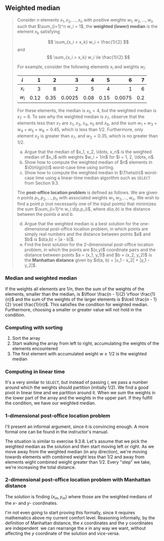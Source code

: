 ## Weighted median

> Consider $n$ elements $x_1, x_2, \ldots, x_n$ with positive weights $w_1, w_2,
> \ldots, w_n$ such that $\sum_{i=1}^n w_i = 1$, the **weighted (lower) median**
> is the element $x_k$ satisfying
>
> $$ \sum_{x_i < x_k} w_i < \frac{1}{2} $$
> and
> $$ \sum_{x_i > x_k} w_i \le \frac{1}{2} $$
>
> For example, consider the following elements $x_i$ and weights $w_i$:
>
> | $i$   |    1 |    2 |      3 |    4 |    5 |      6 |   7 |
> |:-----:|-----:|-----:|-------:|-----:|-----:|-------:|----:|
> | $x_i$ |    3 |    8 |      2 |    5 |    4 |      1 |   6 |
> | $w_i$ | 0.12 | 0.35 | 0.0025 | 0.08 | 0.15 | 0.0075 | 0.2 |
>
> For these elements, the median is $x_5 = 4$, but the weighted median is $x_7 =
> 6$. To see why the weighted median is $x_7$, observe that the elements less
> than $x_7$ are $x_1$, $x_3$, $x_4$, $x_5$ and $x_6$, and the sum $w_1 + w_3 +
> w_4 + w_5 + w_6 = 0.45$, which is less than $1/2$. Furthermore, only element
> $x_2$ is greater than $x_7$, and $w_2 = 0.35$, which is no greater than $1/2$.
>
> <ol type="a">
>   <li>Argue that the median of $x_1, x_2, \ldots, x_n$ is the weighted
>   median of $x_i$ with weights $w_i = 1/n$ for $i = 1, 2, \ldots, n$.
>   <li>Show how to compute the weighted median of $n$ elements in
>   $\O(n\lg{n})$ worst-case time using sorting.
>   <li>Show how to compute the weighted median in $\Theta(n)$ worst-case time
>   using a linear-time median algorithm such as <code>SELECT</code> from
>   Section 9.3.
> </ol>
>
> The **post-office location problem** is defined as follows. We are given $n$
> points $p_1, p_2, \ldots, p_n$ with associated weights $w_1, w_2, \ldots,
> w_n$. We wish to find a point $p$ (not necessarily one of the input points)
> that minimizes the sum $\sum_{i=1}^n w_i d(p,p_i)$, where $d(a, b)$ is the
> distance between the points $a$ and $b$.
>
> <ol type="a" start="4">
>   <li>Argue that the weighted median is a best solution for the
>   one-dimensional post-office location problem, in which points are simply
>   real numbers and the distance between points $a$ and $b$ is $d(a,b) = |a -
>   b|$.
>   <li>Find the best solution for the 2-dimensional post-office location
>   problem, in which the points are $(x,y)$ coordinate pairs and the distance
>   between points $a = (x_1, y_1)$ and $b = (x_2, y_2)$ is the
>   <strong>Manhattan distance</strong> given by $d(a, b) = |x_1 - x_2| + |y_1 -
>   y_2|$.
> </ol>

### Median and weighted median

If the weights all elements are $1/n$, then the sum of the weights of the
elements, smaller than the median, is $\lfloor \frac{n - 1}{2} \rfloor
\frac{1}{n}$ and the sum of the weights of the larger elements is $\lceil
\frac{n - 1}{2} \rceil \frac{1}{n}$. This satisfies the condition for weighted
median. Furthermore, choosing a smaller or greater value will not hold in the
condition.

### Computing with sorting

1. Sort the array
2. Start walking the array from left to right, accumulating the weights of the
   elements encountered
3. The first element with accumulated weight $w \ge 1/2$ is the weighted
   median

### Computing in linear time

It's a very similar to `SELECT`, but instead of passing $i$, we pass a number
around which the weights should partition (initially $1/2$). We find a good
pivot in linear time and we partition around it. When we sum the weights in
the lower part of the array and the weights in the upper part. If they fulfill
the condition, we have our weighted median.

### 1-dimensional post-office location problem

I'll present an informal argument, since it is convincing enough. A more
formal one can be found in the instructor's manual.

The situation is similar to exercise 9.3.8. Let's assume that we pick the
weighted median as the solution and then start moving left or right. As we
move away from the weighted median (in any direction), we're moving towards
elements with combined weight less than $1/2$ and away from elements wight
combined weight greater than $1/2$. Every "step" we take, we're increasing the
total distance.

### 2-dimensional post-office location problem with Manhattan distance

The solution is finding $(x_m, y_m)$ where those are the weighted medians of
the $x$- and $y$- coordinates.

I'm not even going to start proving this formally, since it requires
mathematics above my current comfort level. Reasoning informally, by the
definition of Manhattan distance, the $x$ coordinates and the $y$ coordinates
are independent ­ we can rearrange the $x$ in any way we want, without
affecting the $y$ coordinate of the solution and vice-versa.
